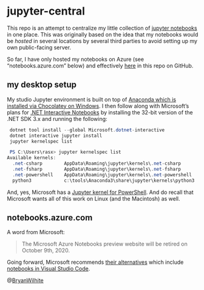 # jupyter-central

This repo is an attempt to centralize my little collection of [jupyter notebooks](https://github.com/jupyter/notebook) in one place. This was originally based on the idea that my notebooks would be _hosted_ in several locations by several third parties to avoid setting up my own public-facing server.

So far, I have only hosted my notebooks on Azure (see “notebooks.azure.com” below) and effectively [here](https://github.com/BryanWilhite/jupyter-central#README) in this repo on GitHub.

## my desktop setup

My studio Jupyter environment is built on top of [Anaconda which is installed via Chocolatey on Windows](https://chocolatey.org/packages/anaconda3). I then follow along with Microsoft’s plans for [.NET Interactive Notebooks](https://github.com/dotnet/interactive) by installing the 32-bit version of the .NET SDK 3.x and running the following:

```powershell
 dotnet tool install --global Microsoft.dotnet-interactive
 dotnet interactive jupyter install
 jupyter kernelspec list

 PS C:\Users\rasx> jupyter kernelspec list
Available kernels:
  .net-csharp        AppData\Roaming\jupyter\kernels\.net-csharp
  .net-fsharp        AppData\Roaming\jupyter\kernels\.net-fsharp
  .net-powershell    AppData\Roaming\jupyter\kernels\.net-powershell
  python3            c:\tools\Anaconda3\share\jupyter\kernels\python3
```

And, yes, Microsoft has a [Jupyter kernel for PowerShell](https://devblogs.microsoft.com/powershell/public-preview-of-powershell-support-in-jupyter-notebooks/). And do recall that Microsoft wants all of this work on Linux (and the Macintosh) as well.

## notebooks.azure.com

A word from Microsoft:

>The Microsoft Azure Notebooks preview website will be retired on October 9th, 2020.

Going forward, Microsoft recommends [their alternatives](https://notebooks.azure.com/Content/alternatives.html) which include [notebooks in Visual Studio Code](https://docs.microsoft.com/en-us/azure/notebooks/quickstart-export-jupyter-notebook-project#use-notebooks-in-visual-studio-code).

@[BryanWilhite](https://twitter.com/bryanwilhite)
